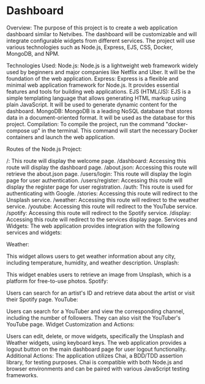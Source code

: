 # Dashboard

Overview:
The purpose of this project is to create a web application dashboard similar to Netvibes. The dashboard will be customizable and will integrate configurable widgets from different services. The project will use various technologies such as Node.js, Express, EJS, CSS, Docker, MongoDB, and NPM.

Technologies Used:
Node.js: Node.js is a lightweight web framework widely used by beginners and major companies like Netflix and Uber. It will be the foundation of the web application.
Express: Express is a flexible and minimal web application framework for Node.js. It provides essential features and tools for building web applications.
EJS (HTML/JS): EJS is a simple templating language that allows generating HTML markup using plain JavaScript. It will be used to generate dynamic content for the dashboard.
MongoDB: MongoDB is a leading NoSQL database that stores data in a document-oriented format. It will be used as the database for this project.
Compilation:
To compile the project, run the command "docker-compose up" in the terminal. This command will start the necessary Docker containers and launch the web application.

Routes of the Node.js Project:

/: This route will display the welcome page.
/dashboard: Accessing this route will display the dashboard page.
/about.json: Accessing this route will retrieve the about.json page.
/users/login: This route will display the login page for user authentication.
/users/register: Accessing this route will display the register page for user registration.
/auth: This route is used for authenticating with Google.
/stories: Accessing this route will redirect to the Unsplash service.
/weather: Accessing this route will redirect to the weather service.
/youtube: Accessing this route will redirect to the YouTube service.
/spotify: Accessing this route will redirect to the Spotify service.
/display: Accessing this route will redirect to the services display page.
Services and Widgets:
The web application provides integration with the following services and widgets:

Weather:

This widget allows users to get weather information about any city, including temperature, humidity, and weather description.
Unsplash:

This widget enables users to retrieve an image from Unsplash, which is a platform for free-to-use photos.
Spotify:

Users can search for an artist's ID and retrieve data about the artist or visit their Spotify page.
YouTube:

Users can search for a YouTuber and view the corresponding channel, including the number of followers. They can also visit the YouTuber's YouTube page.
Widget Customization and Actions:

Users can edit, delete, or move widgets, specifically the Unsplash and Weather widgets, using keyboard keys.
The web application provides a logout button on the main dashboard page for user logout functionality.
Additional Actions:
The application utilizes Chai, a BDD/TDD assertion library, for testing purposes. Chai is compatible with both Node.js and browser environments and can be paired with various JavaScript testing frameworks.
